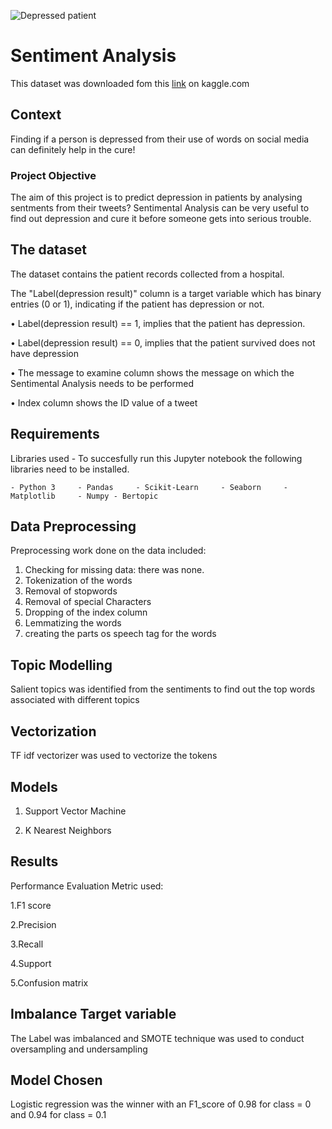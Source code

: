 ![Depressed patient](https://images.unsplash.com/photo-1521075486433-bf4052bb37bc?ixlib=rb-4.0.3&ixid=MnwxMjA3fDB8MHxwaG90by1wYWdlfHx8fGVufDB8fHx8&auto=format&fit=crop&w=2088&q=8)

# Sentiment Analysis
This dataset was downloaded fom this [link](https://www.kaggle.com/datasets/gargmanas/sentimental-analysis-for-tweets) on kaggle.com
## Context
Finding if a person is depressed from their use of words on social media can definitely help in the cure!

### Project Objective
The aim of this project is to predict depression in patients by analysing sentments from their tweets?
Sentimental Analysis can be very useful to find out depression and cure it before someone gets into serious trouble.

 ## The dataset

The dataset contains the patient records collected from a hospital. 

The "Label(depression result)" column is a target variable which has binary entries (0 or 1), indicating if the patient has depression or not.

•	Label(depression result) == 1, implies that the patient has depression.

•	Label(depression result) == 0, implies that the patient survived does not have depression

•   The message to examine column shows the message on which the Sentimental Analysis needs to be performed

•   Index column shows the ID value of a tweet

## Requirements 
Libraries used - To succesfully run this Jupyter notebook the following libraries need to be installed.

    - Python 3     - Pandas     - Scikit-Learn     - Seaborn     - Matplotlib     - Numpy - Bertopic  
    
## Data Preprocessing
Preprocessing work done on the data included:

1. Checking for missing data: there was none.
2. Tokenization of the words
3. Removal of stopwords
4. Removal of special Characters
5. Dropping of the index column
6. Lemmatizing the words
7. creating the parts os speech tag for the words

## Topic Modelling
Salient topics was identified from the sentiments to find out the top words associated with different topics

## Vectorization
TF idf vectorizer was used to vectorize the tokens

## Models 
1. Support Vector Machine

2. K Nearest Neighbors


## Results
Performance Evaluation Metric used:

1.F1 score

2.Precision

3.Recall

4.Support

5.Confusion matrix

## Imbalance Target variable

The Label was imbalanced and SMOTE technique was used to conduct oversampling and undersampling

## Model Chosen
Logistic regression was the winner with an F1_score of 0.98 for class = 0 and 0.94 for class = 0.1
